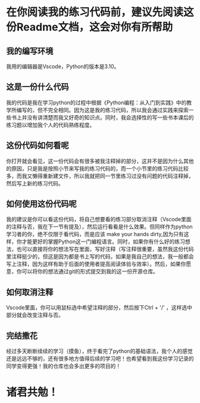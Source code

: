 # 在你阅读我的练习代码前，建议先阅读这份Readme文档，这会对你有所帮助

## 我的编写环境
我用的编辑器是Vscode，Python的版本是3.10。

## 这是一份什么代码
我的代码是我在学习python的过程中根据《Python编程：从入门到实践》中的教学所编写的，但不完全相同。因为这是我的练习代码，所以我会通过实践来探索一些书上并没有讲清楚而我又好奇的知识点。同时，我会选择性的写一些书本课后的练习题以增加我个人的代码熟练程度。

## 这份代码如何看呢
你打开就会看见，这一份代码会有很多被我注释掉的部分，这并不是因为什么其他的原因，只是我是按照小节来写我的练习代码的，而一个小节里的练习代码比较多，而我又懒得重新建文件，所以我就把同一节里练习过没有问题的代码注释掉，然后写上新的练习代码。

## 如何使用这份代码呢
我的建议是你可以看这份代码，将自己想要看的练习部分取消注释（Vscode里面的注释与否，我在下一节有提及），然后运行看看是什么效果。但同样作为python学习者的你，绝不仅限于看代码，而是应该 make your hands dirty,因为只有这样，你才能更好的掌握Python这一门编程语言。同时，如果你有什么好的练习想法，也可以直接将你的想法写在里面，写好注释（写注释很重要，虽然我这份代码里注释挺少的，但这是因为都是书上写的代码，如果是我自己的想法，我一般都会写上注释，因为这样有助于后面的使用者提高阅读体验与效率）。然后，如果你愿意，你可以将你的想法通过git的形式提交到我的这一份开源仓库。

## 如何取消注释
Vscode里面，你可以用鼠标选中希望注释的部分，然后按下Ctrl + '/' ，这样选中部分就会改变注释与否。

## 完结撒花
经过多天断断续续的学习（摸鱼），终于看完了python的基础语法，我个人的感觉还是远远不够的，还有很多地方值得后续的学习吧！也希望看到我这份学习记录的同学变得更强！我的仓库也会多出更多的项目的！
# 诸君共勉！